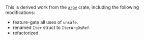 This is derived work from the
[`argv`](https://crates.io/crates/argv/1.1.13) crate,
including the following modifications:

- feature-gate all uses of `unsafe`.
- renamed `Iter` struct to `IterArgOsRef`.
- refactorized.
